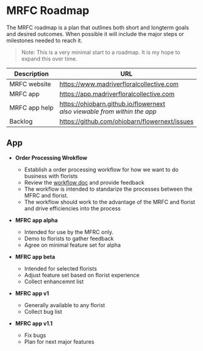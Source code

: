 # MRFC Roadmap

The MRFC roadmap is a plan that outlines both short and longterm goals and desired outcomes. When possible it will include the major steps or milestones needed to reach it.

> Note: This is a very minimal start to a roadmap. It is my hope to expand this over time.

Description    | URL
---------------|------
MRFC website   | https://www.madriverfloralcollective.com
MRFC app       | https://app.madriverfloralcollective.com
MRFC app help  | https://ohiobarn.github.io/flowernext <br> <i>also viewable from within the app</i>
Backlog        | https://github.com/ohiobarn/flowernext/issues

## App

* **Order Processing Wrokflow**
  * Establish a order processing workflow for how we want to do business with florists
  * Review the [workflow doc](https://ohiobarn.github.io/flowernext/order/) and provide feedback
  * The workflow is intended to standarize the processes between the MFRC and florist.
  * The workflow should work to the advantage of the MRFC and florist and drive efficiencies into the process

* **MFRC app alpha**
  * Intended for use by the MFRC only.
  * Demo to florists to gather feedback
  * Agree on minimal feature set for alpha

* **MFRC app beta**
  * Intended for selected florists
  * Adjust feature set based on florist experience
  * Collect enhancemnt list

* **MFRC app v1**
  * Generally available to any florist
  * Collect bug list

* **MFRC app v1.1**
  * Fix bugs 
  * Plan for next major features
